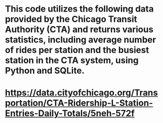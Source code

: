 # This code utilizes the following data provided by the Chicago Transit Authority (CTA) and returns various statistics, including average number of rides per station and the busiest station in the CTA system, using Python and SQLite.
# https://data.cityofchicago.org/Transportation/CTA-Ridership-L-Station-Entries-Daily-Totals/5neh-572f
